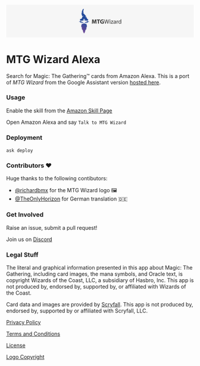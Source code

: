 ![img](https://github.com/euronay/mtg-wizard/blob/master/Logotype.png?raw=true)

# MTG Wizard Alexa
Search for Magic: The Gathering™ cards from  Amazon Alexa. This is a port of *MTG Wizard* from the Google Assistant version [hosted here](https://github.com/euronay/mtg-wizard/).


### Usage 

Enable the skill from the [Amazon Skill Page](https://www.amazon.com/dp/B07W225C35)

Open Amazon Alexa and say ```Talk to MTG Wizard```


### Deployment

```
ask deploy
```



### Contributors ❤️ 

Huge thanks to the following contibutors:

- [@richardbmx](https://github.com/richardbmx) for the MTG Wizard logo 🖼
- [@TheOnlyHorizon](http://reddit.com/u/theonlyhorizon) for German translation 🇩🇪

### Get Involved

Raise an issue, submit a pull request!

Join us on [Discord](https://discord.gg/7T2jaRN)

### Legal Stuff 

The literal and graphical information presented in this app about Magic: The Gathering, including card images, the mana symbols, and Oracle text, is copyright Wizards of the Coast, LLC, a subsidiary of Hasbro, Inc. This app is not produced by, endorsed by, supported by, or affiliated with Wizards of the Coast.

Card data and images are provided by [Scryfall](www.scryfall.com). This app is not produced by, endorsed by, supported by or affiliated with Scryfall, LLC.

[Privacy Policy](https://github.com/euronay/mtg-wizard/blob/master/PrivacyPolicy.md)

[Terms and Conditions](https://github.com/euronay/mtg-wizard/blob/master/TermsConditions.md)

[License](License.md)

[Logo Copyright](https://github.com/euronay/mtg-wizard/blob/master/LogoCopyright.md)